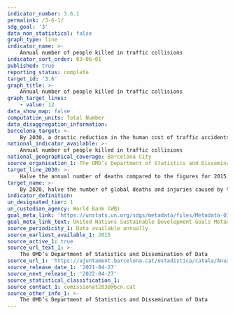 ```yaml
---
indicator_number: 3.6.1
permalink: /3-6-1/
sdg_goal: '3'
data_non_statistical: false
graph_type: line
indicator_name: >-
    Annual number of people killed in traffic collisions
indicator_sort_order: 03-06-01
published: true
reporting_status: complete
target_id: '3.6'
graph_title: >-
    Annual number of people killed in traffic collisions
graph_target_lines:
    - value: 12
data_show_map: false
computation_units: Total Number
data_disaggregation_information: 
barcelona_target: >-
    By 2030, a drastic reduction in the human cost of traffic accidents
national_indicator_available: >-
    Annual number of people killed in traffic collisions
national_geographical_coverage: Barcelona City 
source_organisation_1: The OMD’s Department of Statistics and Dissemination of Data
target_line_2030: >-
    Halve the annual number of deaths compared to the figures for 2015: Less than 12
target_name: >-
    By 2020, halve the number of global deaths and injuries caused by traffic accidents
indicator_definition:
un_designated_tier: 1
un_custodian_agency: World Bank (WB)
goal_meta_link: 'https://unstats.un.org/sdgs/metadata/files/Metadata-03-06-01.pdf'
goal_meta_link_text: United Nations Sustainable Development Goals Metadata (pdf 894kB)
source_periodicity_1: Data available annually
source_earliest_available_1: 2015
source_active_1: true
source_url_text_1: >-
    The OMD’s Department of Statistics and Dissemination of Data
source_url_1: 'https://ajuntament.barcelona.cat/estadistica/catala/Anuaris/Anuaris/index.htm'
source_release_date_1: '2021-04-27'
source_next_release_1: '2022-04-27'
source_statistical_classification_1: 
source_contact_1: comissionat2030@bcn.cat
source_other_info_1: >-
    The OMD’s Department of Statistics and Dissemination of Data
---
```

